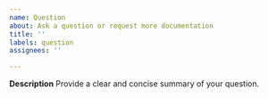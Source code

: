 ```yaml
---
name: Question
about: Ask a question or request more documentation
title: ''
labels: question
assignees: ''

---
```


**Description**
Provide a clear and concise summary of your question.
